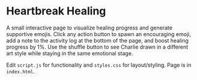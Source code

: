 # Heartbreak Healing

A small interactive page to visualize healing progress and generate supportive emojis.
Click any action button to spawn an encouraging emoji, add a note to the activity log at the bottom of the page, and boost healing progress by 1%.
Use the shuffle button to see Charlie drawn in a different art style while staying in the same emotional stage.

Edit `script.js` for functionality and `styles.css` for layout/styling. Page is in `index.html`.
